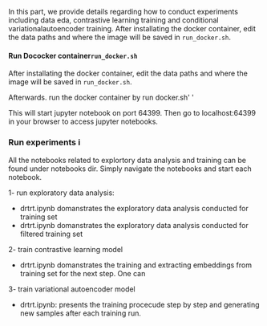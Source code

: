 In this part, we provide details regarding how to conduct experiments including data eda, contrastive learning training and conditional variationalautoencoder training.  After installating the docker container, edit the data paths and where the image will be saved in `run_docker.sh`.

#### Run Dococker container`run_docker.sh`

 After installating the docker container, edit the data paths and where the image will be saved in `run_docker.sh`.

 Afterwards. run the docker container by run docker.sh' '

 This will start jupyter notebook on port 64399. Then go to localhost:64399 in your browser to access jupyter notebooks.

 ### Run experiments  i
 All the notebooks related to explortory data analysis and training can be found under notebooks dir. Simply navigate the notebooks and start each notebook.

 1- run exploratory data analysis: 
 - drtrt.ipynb domanstrates the exploratory data analysis conducted for training set
 - drtrt.ipynb domanstrates the exploratory data analysis conducted for filtered training set

 2- train contrastive learning model 
 - drtrt.ipynb domanstrates the training and extracting embeddings from training set for the next step. One can 


3- train variational autoencoder model 
 - drtrt.ipynb: presents the training procecude step by step and generating new samples after each training run. 
